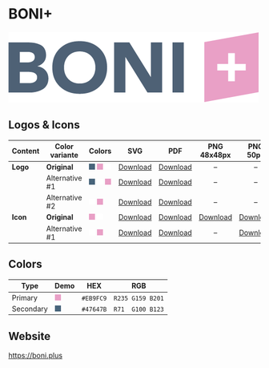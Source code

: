# BONI+

![BONI+ Logo](boni-plus-logo-original-500px.png)

## Logos & Icons

| Content  | Color variante | Colors                           | SVG                         | PDF                         |          PNG 48x48px          |           PNG 50px            |         PNG 162x162px          | PNG 216x216px                  | PNG 500px                      | PNG 1000px                      |
| -------- | -------------- | -------------------------------- | --------------------------- | --------------------------- | :---------------------------: | :---------------------------: | :----------------------------: | ------------------------------ | ------------------------------ | ------------------------------- |
| **Logo** | **Original**   | ![Secondary] ![Primary] ![White] | [Download][LogoOriginalSVG] | [Download][LogoOriginalPDF] |               –               |               –               |               –                | –                              | [Download][LogoOriginalPNG500] | [Download][LogoOriginalPNG1000] |
|          | Alternative #1 | ![Secondary] ![White] ![Primary] | [Download][LogoAlt1SVG]     | [Download][LogoAlt1PDF]     |               –               |               –               |               –                | –                              | [Download][LogoAlt1PNG500]     | [Download][LogoAlt1PNG1000]     |
|          | Alternative #2 | ![White] ![Primary]              | [Download][LogoAlt2SVG]     | [Download][LogoAlt2PDF]     |               –               |               –               |               –                | –                              | [Download][LogoAlt2PNG500]     | [Download][LogoAlt2PNG1000]     |
| **Icon** | **Original**   | ![Primary] ![White]              | [Download][IconOriginalSVG] | [Download][IconOriginalPDF] | [Download][IconOriginalPNG48] | [Download][IconOriginalPNG50] | [Download][IconOriginalPNG162] | [Download][IconOriginalPNG216] | [Download][IconOriginalPNG500] | [Download][IconOriginalPNG1000] |
|          | Alternative #1 | ![White] ![Primary]              | [Download][IconAlt1SVG]     | [Download][IconAlt1PDF]     |               –               |   [Download][IconAlt1PNG50]   |               –                | –                              | [Download][IconAlt1PNG500]     | [Download][IconAlt1PNG1000]     |

## Colors

| Type      | Demo         | HEX       | RGB              |
| --------- | ------------ | --------- | ---------------- |
| Primary   | ![Primary]   | `#EB9FC9` | `R235 G159 B201` |
| Secondary | ![Secondary] | `#47647B` | `R71  G100 B123` |

[Primary]: ../helpful-media/EB9FC9.png
[Secondary]: ../helpful-media/47647B.png
[White]: ../helpful-media/FFFFFF.png

[LogoOriginalSVG]: boni-plus-logo-original.svg
[LogoOriginalPDF]: boni-plus-logo-original.pdf
[LogoOriginalPNG500]: boni-plus-logo-original-500px.png
[LogoOriginalPNG1000]: boni-plus-logo-original-1000px.png
[LogoAlt1SVG]: boni-plus-logo-alt1.svg
[LogoAlt1PDF]: boni-plus-logo-alt1.pdf
[LogoAlt1PNG500]: boni-plus-logo-alt1-500px.png
[LogoAlt1PNG1000]: boni-plus-logo-alt1-1000px.png
[LogoAlt2SVG]: boni-plus-logo-alt2.svg
[LogoAlt2PDF]: boni-plus-logo-alt2.pdf
[LogoAlt2PNG500]: boni-plus-logo-alt2-500px.png
[LogoAlt2PNG1000]: boni-plus-logo-alt2-1000px.png

[IconOriginalSVG]: boni-plus-icon-original.svg
[IconOriginalPDF]: boni-plus-icon-original.pdf
[IconOriginalPNG48]: boni-plus-icon-original-48x48px.png
[IconOriginalPNG50]: boni-plus-icon-original-50px.png
[IconOriginalPNG162]: boni-plus-icon-original-162x162px.png
[IconOriginalPNG216]: boni-plus-icon-original-216x216px.png
[IconOriginalPNG500]: boni-plus-icon-original-500px.png
[IconOriginalPNG1000]: boni-plus-icon-original-1000px.png
[IconAlt1SVG]: boni-plus-icon-alt1.svg
[IconAlt1PDF]: boni-plus-icon-alt1.pdf
[IconAlt1PNG50]: boni-plus-icon-alt1-50px.png
[IconAlt1PNG500]: boni-plus-icon-alt1-500px.png
[IconAlt1PNG1000]: boni-plus-icon-alt1-1000px.png

## Website

<https://boni.plus>
